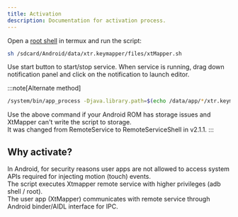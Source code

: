 ```yaml
---
title: Activation
description: Documentation for activation process.
---
```

Open a [root shell](../../blissos/termux) in termux and run the script: 
```bash
sh /sdcard/Android/data/xtr.keymapper/files/xtMapper.sh
```
Use start button to start/stop service. When service is running, drag down notification panel and click on the notification to launch editor.

:::note[Alternate method]  
```bash
/system/bin/app_process -Djava.library.path=$(echo /data/app/*/xtr.keymapper*/lib/x86_64) -Djava.class.path=$(echo /data/app/*/xtr.keymapper*/base.apk) / xtr.keymapper.server.RemoteServiceShell
```
Use the above command if your Android ROM has storage issues and XtMapper can't write the script to storage.  
It was changed from RemoteService to RemoteServiceShell in v2.1.1.
:::

## Why activate?
In Android, for security reasons user apps are not allowed to access system APIs required for injecting motion (touch) events.  
The script executes Xtmapper remote service with higher privileges (adb shell / root).  
The user app (XtMapper) communicates with remote service through Android binder/AIDL interface for IPC.
